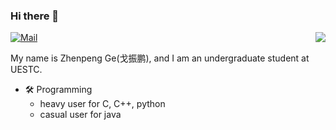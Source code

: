 
### Hi there 👋

<a href="https://github.com/gezp"><img align='right' src="https://github-readme-stats.vercel.app/api?username=gezp&show_icons=true"></a>

[![Mail](https://img.shields.io/badge/-zhenpeng.ge@qq.com-gray?style=flat-square&logo=gmail&logoColor=red&link=)](mailto:zhenpeng.ge@qq.com)

My name is Zhenpeng Ge(戈振鹏), and I am an undergraduate student at UESTC.

* 🛠️  Programming
  * heavy user for C, C++, python
  * casual user for java
